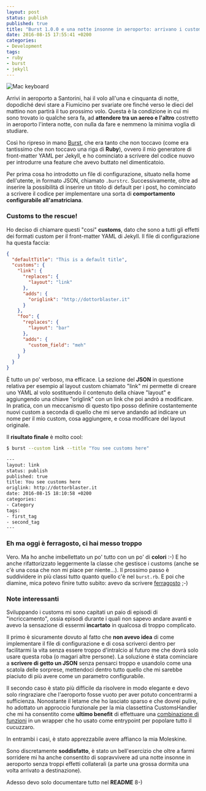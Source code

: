 ```yaml
---
layout: post
status: publish
published: true
title: "Burst 1.0.0 e una notte insonne in aeroporto: arrivano i customs"
date: 2016-08-15 17:55:41 +0200
categories:
- Development
tags:
- ruby
- burst
- jekyll
---
```


![Mac keyboard](http://i68.tinypic.com/2jb5mhz.jpg)

Arrivi in aeroporto a Santorini, hai il volo all'una e cinquanta di notte, dopodiché devi stare a Fiumicino per svariate ore finché verso le dieci del mattino non partirà il tuo prossimo volo. Questa è la condizione in cui mi sono trovato io qualche sera fa, ad **attendere tra un aereo e l'altro** costretto in aeroporto l'intera notte, con nulla da fare e nemmeno la minima voglia di studiare.

Così ho ripreso in mano [Burst](https://github.com/dottorblaster/burst), che era tanto che non toccavo (come era tantissimo che non toccavo una riga di **Ruby**), ovvero il mio generatore di front-matter YAML per Jekyll, e ho cominciato a scrivere del codice nuovo per introdurre una feature che avevo buttato nel dimenticatoio.

Per prima cosa ho introdotto un file di configurazione, situato nella home dell'utente, in formato JSON, chiamato `.burstrc`. Successivamente, oltre ad inserire la possibilità di inserire un titolo di default per i post, ho cominciato a scrivere il codice per implementare una sorta di **comportamento configurabile all'amatriciana**.

### Customs to the rescue!
Ho deciso di chiamare questi "cosi" **customs**, dato che sono a tutti gli effetti dei formati custom per il front-matter YAML di Jekyll. Il file di configurazione ha questa faccia:

```json
{
  "defaultTitle": "This is a default title",
  "customs": {
    "link": {
      "replaces": {
        "layout": "link"
      },
      "adds": {
        "origlink": "http://dottorblaster.it"
      }
    },
    "foo": {
      "replaces": {
        "layout": "bar"
      },
      "adds": {
        "custom_field": "meh"
      }
    }
  }
}
```

È tutto un po' verboso, ma efficace. La sezione del **JSON** in questione relativa per esempio al layout custom chiamato "link" mi permette di creare uno YAML al volo sostituendo il contenuto della chiave "layout" e aggiungendo una chiave "origlink" con un link che poi andrò a modificare. In pratica, con un meccanismo di questo tipo posso definire costantemente nuovi custom a seconda di quello che mi serve andando ad indicare un nome per il mio custom, cosa aggiungere, e cosa modificare del layout originale.

Il **risultato finale** è molto cool:

```bash
$ burst --custom link --title "You see customs here"

---
layout: link
status: publish
published: true
title: You see customs here
origlink: http://dottorblaster.it
date: 2016-08-15 18:10:58 +0200
categories:
- Category
tags:
- first_tag
- second_tag
---
```

### Eh ma oggi è ferragosto, ci hai messo troppo
Vero. Ma ho anche imbellettato un po' tutto con un po' di **colori** :-) E ho anche rifattorizzato leggermente la classe che gestisce i customs (anche se c'è una cosa che non mi piace per niente...). Il prossimo passo è suddividere in più classi tutto quanto quello c'è nel `burst.rb`. E poi che diamine, mica potevo finire tutto subito: avevo da scrivere [ferragosto](https://github.com/dottorblaster/ferragosto) ;-)

### Note interessanti
Sviluppando i customs mi sono capitati un paio di episodi di "incriccamento", ossia episodi durante i quali non sapevo andare avanti e avevo la sensazione di essermi **incartato** in qualcosa di troppo complicato.

Il primo è sicuramente dovuto al fatto che **non avevo idea** di come implementare il file di configurazione e di cosa scriverci dentro per facilitarmi la vita senza essere troppo d'intralcio al futuro me che dovrà solo usare questa roba (o magari altre persone). La soluzione è stata cominciare a **scrivere di getto un JSON** senza pensarci troppo e usandolo come una scatola delle sorprese, mettendoci dentro tutto quello che mi sarebbe piaciuto di più avere come un parametro configurabile.

Il secondo caso è stato più difficile da risolvere in modo elegante e devo solo ringraziare che l'aeroporto fosse vuoto per aver potuto concentrarmi a sufficienza. Nonostante il letame che ho lasciato sparso e che dovrei pulire, ho adottato un approccio funzionale per la mia classettina CustomsHandler che mi ha consentito come **ultimo benefit** di effettuare una [combinazione di funzioni](https://github.com/dottorblaster/burst/blob/93b804c90e76d1eda2d231580c91bbf703e63d74/lib/customshandler.rb#L22) in un wrapper che ho usato come entrypoint per popolare tutto il cucuzzaro.

In entrambi i casi, è stato apprezzabile avere affianco la mia Moleskine.

Sono discretamente **soddisfatto**, è stato un bell'esercizio che oltre a farmi sorridere mi ha anche consentito di sopravvivere ad una notte insonne in aeroporto senza troppi effetti collaterali (a parte una grossa dormita una volta arrivato a destinazione).

Adesso devo solo documentare tutto nel **README** 8-)
